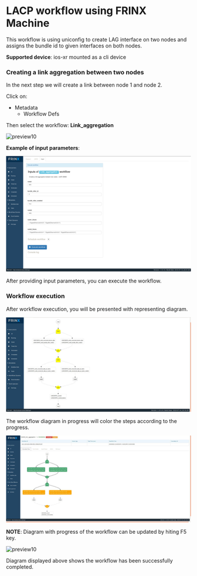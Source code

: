 # LACP workflow using FRINX Machine

This workflow is using uniconfig to create LAG interface on two nodes and assigns the bundle id to given interfaces on both nodes.

**Supported device**: ios-xr mounted as a cli device

### Creating a link aggregation between two nodes

In the next step we will create a link between node 1 and node 2.

Click on:

 * Metadata
   * Workflow Defs

Then select the workflow: **Link_aggregation**

![preview10](select-the-workflow.png)

**Example of input parameters**:

![preview10](workflow-inputs.png)

After providing input parameters, you can execute the workflow.

### Workflow execution

After workflow execution, you will be presented with representing diagram.

![preview10](Workflow-diagram-aggregation.jpg)

The workflow diagram in progress will color the steps according to the progress.

![preview10](Workflow-diagram-aggregation-6.2.jpg)

**NOTE**: Diagram with progress of the workflow can be updated by hiting F5 key.

![preview10](completed-lacp-workflow-diagram.png)

Diagram displayed above shows the workflow has been successfully completed.
